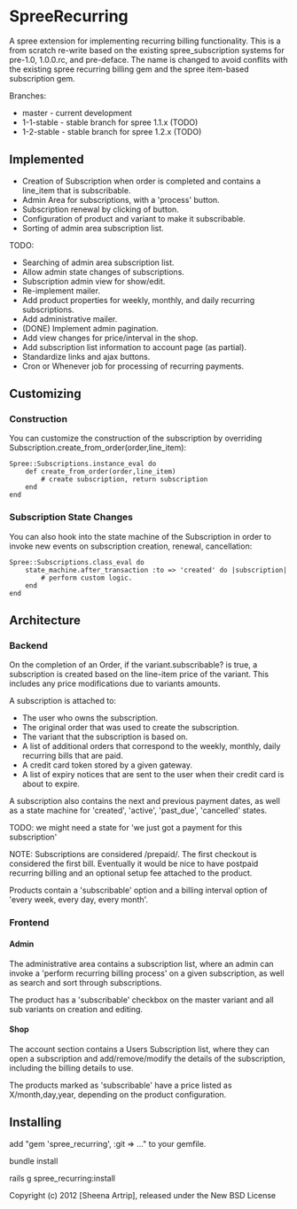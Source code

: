 SpreeRecurring
==============

A spree extension for implementing recurring billing functionality. This is a
from scratch re-write based on the existing spree\_subscription systems for
pre-1.0, 1.0.0.rc, and pre-deface. The name is changed to avoid
conflits with the existing spree recurring billing gem and the spree
item-based subscription gem.

Branches: 

 * master - current development
 * 1-1-stable - stable branch for spree 1.1.x (TODO)
 * 1-2-stable - stable branch for spree 1.2.x (TODO)

Implemented
-----------

 * Creation of Subscription when order is completed and contains a line\_item that is subscribable.
 * Admin Area for subscriptions, with a 'process' button.
 * Subscription renewal by clicking of button.
 * Configuration of product and variant to make it subscribable.
 * Sorting of admin area subscription list.

TODO:

 * Searching of admin area subscription list.
 * Allow admin state changes of subscriptions.
 * Subscription admin view for show/edit.
 * Re-implement mailer.
 * Add product properties for weekly, monthly, and daily recurring subscriptions.
 * Add administrative mailer.
 * (DONE) Implement admin pagination.
 * Add view changes for price/interval in the shop.
 * Add subscription list information to account page (as partial).
 * Standardize links and ajax buttons.
 * Cron or Whenever job for processing of recurring payments.

Customizing
-----------

### Construction ###

You can customize the construction of the subscription by overriding
Subscription.create\_from\_order(order,line\_item):

    Spree::Subscriptions.instance_eval do
        def create_from_order(order,line_item)
            # create subscription, return subscription
        end
    end

### Subscription State Changes ###

You can also hook into the state machine of the Subscription in
order to invoke new events on subscription creation, renewal, cancellation:

    Spree::Subscriptions.class_eval do
        state_machine.after_transaction :to => 'created' do |subscription|
            # perform custom logic.
        end
    end

Architecture
------------

### Backend ###

On the completion of an Order, if the variant.subscribable? is true, a
subscription is created based on the line-item price of the variant. This includes
any price modifications due to variants amounts.

A subscription is attached to:

 * The user who owns the subscription.
 * The original order that was used to create the subscription.
 * The variant that the subscription is based on.
 * A list of additional orders that correspond to the weekly, monthly, daily recurring bills that are paid.
 * A credit card token stored by a given gateway.
 * A list of expiry notices that are sent to the user when their credit card is about to expire.

A subscription also contains the next and previous payment dates, as well as a state machine for
'created', 'active', 'past\_due', 'cancelled' states.

TODO: we might need a state for 'we just got a payment for this subscription'

NOTE: Subscriptions are considered /prepaid/. The first checkout is considered the first bill. Eventually
it would be nice to have postpaid recurring billing and an optional setup fee attached to the product.

Products contain a 'subscribable' option and a billing interval option of 'every week, every day, every month'.

### Frontend ####

#### Admin ####

The administrative area contains a subscription list, where an admin can invoke a 'perform recurring billing process'
on a given subscription, as well as search and sort through subscriptions.

The product has a 'subscribable' checkbox on the master variant and all sub variants on creation and editing.

#### Shop ####

The account section contains a Users Subscription list, where they can open a subscription and add/remove/modify
the details of the subscription, including the billing details to use.

The products marked as 'subscribable' have a price listed as X/month,day,year, depending on the product configuration.

Installing
----------

add "gem 'spree\_recurring', :git => ..." to your gemfile.

bundle install

rails g spree\_recurring:install

Copyright (c) 2012 [Sheena Artrip], released under the New BSD License
